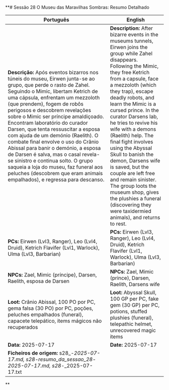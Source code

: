 **# Sessão 28  O Museu das Maravilhas Sombras: Resumo Detalhado

| Português | English |
|-----------|---------|
| **Descrição:** Após eventos bizarros nos túneis do museu, Eirwen junta-se ao grupo, que perde o rasto de Zahel. Seguindo o Mimic, libertam Ketrich de uma cápsula, enfrentam um mezzoloth (que prendem), fogem de robôs perigosos e descobrem revelações sobre o Mimic ser príncipe amaldiçoado. Encontram laboratório do curador Darsen, que tenta ressuscitar a esposa com ajuda de um demónio (Raelith). O combate final envolve o uso do Crânio Abissal para banir o demónio, a esposa de Darsen é salva, mas o casal revela-se sinistro e continua solto. O grupo saqueia a loja do museu, faz funeral aos peluches (descobrem que eram animais empalhados), e regressa para descanso. | **Description:** After bizarre events in the museums tunnels, Eirwen joins the group while Zahel disappears. Following the Mimic, they free Ketrich from a capsule, face a mezzoloth (which they trap), escape deadly robots, and learn the Mimic is a cursed prince. In the curator Darsens lab, he tries to revive his wife with a demons (Raelith) help. The final fight involves using the Abyssal Skull to banish the demon, Darsens wife is saved, but the couple are left free and remain sinister. The group loots the museum shop, gives the plushies a funeral (discovering they were taxidermied animals), and returns to rest. |
| **PCs:** Eirwen (Lvl3, Ranger), Leo (Lvl4, Druid), Ketrich Flavifer (Lvl1, Warlock), Ulma (Lvl3, Barbarian) | **PCs:** Eirwen (Lvl3, Ranger), Leo (Lvl4, Druid), Ketrich Flavifer (Lvl1, Warlock), Ulma (Lvl3, Barbarian) |
| **NPCs:** Zael, Mimic (príncipe), Darsen, Raelith, esposa de Darsen | **NPCs:** Zael, Mimic (prince), Darsen, Raelith, Darsens wife |
| **Loot:** Crânio Abissal, 100 PO por PC, gema falsa (30 PO) por PC, poções, peluches empalhados (funeral), capacete telepático, items mágicos não recuperados | **Loot:** Abyssal Skull, 100 GP per PC, fake gem (30 GP) per PC, potions, stuffed plushies (funeral), telepathic helmet, unrecovered magic items |
| **Data:** 2025-07-17 | **Date:** 2025-07-17 |
| **Ficheiros de origem:** s28_-_2025-07-17.md, s28_-_resumo_da_sessao_28_-_2025-07-17.md, s28_-_2025-07-17.txt |
**
























